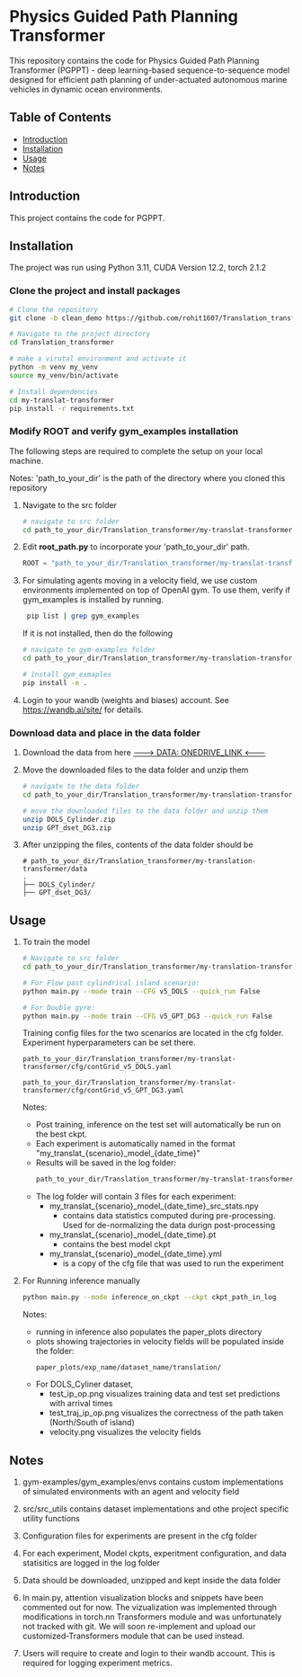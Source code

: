 # Physics Guided Path Planning Transformer

This repository contains the code for Physics Guided Path Planning Transformer (PGPPT)  - deep learning-based sequence-to-sequence model designed for efficient path planning of under-actuated autonomous marine vehicles in dynamic ocean environments. 


## Table of Contents

- [Introduction](#introduction)
- [Installation](#installation)
- [Usage](#usage)
- [Notes](#Notes)

## Introduction

This project contains the code for PGPPT.

## Installation
The project was run using Python 3.11, CUDA Version 12.2, torch 2.1.2

### Clone the project and install packages
```bash
# Clone the repository
git clone -b clean_demo https://github.com/rohit1607/Translation_transformer.git

# Navigate to the project directory
cd Translation_transformer

# make a virutal environment and activate it
python -m venv my_venv
source my_venv/bin/activate

# Install dependencies
cd my-translat-transformer
pip install -r requirements.txt
```

### Modify ROOT and verify gym_examples installation

The following steps are required to complete the setup on your local machine.

Notes: 'path_to_your_dir' is the path of the directory where you cloned this repository

1. Navigate to the src folder

    ```bash
    # navigate to src folder
    cd path_to_your_dir/Translation_transformer/my-translat-transformer/src
    ```
2. Edit **root_path.py** to incorporate your 'path_to_your_dir' path.
    ```python
    ROOT = "path_to_your_dir/Translation_transformer/my-translat-transformer"
    ```
3. For simulating agents moving in a velocity field, we use custom environments implemented on top of OpenAI gym. To use them, verify if gym_examples is installed by running. 
    ```bash
     pip list | grep gym_examples
    ```
    If it is not installed, then do the following
    ```bash
    # navigate to gym-examples folder
    cd path_to_your_dir/Translation_transformer/my-translation-transformer/gym-examples

    # install gym_exmaples
    pip install -e .
    ```
4. Login to your wandb (weights and biases) account. See https://wandb.ai/site/ for details.

### Download data and place in the data folder
1. Download the data from here [---> DATA: ONEDRIVE_LINK <---](https://indianinstituteofscience-my.sharepoint.com/:f:/g/personal/deepakns_iisc_ac_in/EgIYYl6AYY1EgDGMNbJz8GsB7FhlnnRXILBJ3y_JmSwg5Q?e=AtMf91) 

2. Move the downloaded files to the data folder and unzip them
    ```bash
    # navigate to the data folder
    cd path_to_your_dir/Translation_transformer/my-translation-transformer/data

    # move the downloaded files to the data folder and unzip them
    unzip DOLS_Cylinder.zip
    unzip GPT_dset_DG3.zip
    ```
2. After unzipping the files, contents of the data folder should be
    ```
    # path_to_your_dir/Translation_transformer/my-translation-transformer/data
    .
    ├── DOLS_Cylinder/
    ├── GPT_dset_DG3/
    ```


## Usage
1. To train the model
    ```bash
    # Navigate to src folder
    cd path_to_your_dir/Translation_transformer/my-translation-transformer/src

    # For Flow past cylindrical island scenario:
    python main.py --mode train --CFG v5_DOLS --quick_run False

    # For Double gyre:
    python main.py --mode train --CFG v5_GPT_DG3 --quick_run False
    ```
    
    Training config files for the two scenarios are located in the cfg folder.
    Experiment hyperparameters can be set there.
    ```
    path_to_your_dir/Translation_transformer/my-translat-transformer/cfg/contGrid_v5_DOLS.yaml

    path_to_your_dir/Translation_transformer/my-translat-transformer/cfg/contGrid_v5_GPT_DG3.yaml
    ```
    
    Notes:
    
    - Post training, inference on the test set will automatically be run on the best ckpt.
    - Each experiment is automatically named in the format "my_translat_{scenario}\_model\_{date_time}"
    - Results will be saved in the log folder:
        ```bash
        path_to_your_dir/Translation_transformer/my-translat-transformer/log
        ```
    - The log folder will contain 3 files for each experiment:
        - my_translat_{scenario}\_model\_{date_time}_src_stats.npy 
            - contains data statistics computed during pre-processing. Used for de-normalizing the data durign post-processing
        - my_translat_{scenario}\_model\_{date_time}.pt
            - contains the best model ckpt
        - my_translat_{scenario}\_model\_{date_time}.yml
            - is a copy of the cfg file that was used to run the experiment

2. For Running inference manually
    ```bash
    python main.py --mode inference_on_ckpt --ckpt ckpt_path_in_log
    ```
    Notes:
    - running in inference also populates the paper_plots directory 
    - plots showing trajectories in velocity fields will be populated inside the folder:
        ```
        paper_plots/exp_name/dataset_name/translation/
        ```
    - For DOLS_Cyliner dataset,
        - test_ip_op.png visualizes training data and test set predictions with arrival times
        - test_traj_ip_op.png visualizes the correctness of the path taken (North/South of island)
        - velocity.png visualizes the velocity fields
    
        
## Notes

1. gym-examples/gym_examples/envs contains custom implementations of simulated environments with an agent and velocity field

2. src/src_utils contains dataset implementations and othe project specific utility functions

3. Configuration files for experiments are present in the cfg folder
 
4. For each experiment, Model ckpts, experitment configuration, and data statisitics are logged in the log folder

5. Data should be downloaded, unzipped and kept inside the data folder

1. In main.py, attention visualization blocks and snippets have been commented out for now. The vizualization was implemented through modifications in torch.nn Transformers module and was unfortunately not tracked with git. We will soon re-implement and upload our customized-Transformers module that can be used instead.

2. Users will require to create and login to their wandb account. This is required
for logging experiment metrics.

